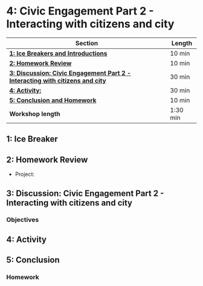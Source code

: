 # 4: Civic Engagement Part 2 - Interacting with citizens and city

| **Section**                                                                                    | **Length** |
|------------------------------------------------------------------------------------------------|------------|
| [**1: Ice Breakers and Introductions**](#1-ice-breaker)                                           | 10 min     |
| [**2: Homework Review**](#2-homework-review)                                                     | 10 min     |
| [**3: Discussion: Civic Engagement Part 2 - Interacting with citizens and city**](discussion) | 30 min     |
| [**4: Activity:**](#4-activity)                                                                 | 30 min     |
| [**5: Conclusion and Homework**](#5-conclusion)                                                   | 10 min     |
| **Workshop length**                                                                            | 1:30 min   |

## 1: Ice Breaker

## 2: Homework Review

- Project:

## 3: Discussion: Civic Engagement Part 2 - Interacting with citizens and city

### Objectives

## 4: Activity

## 5: Conclusion

### Homework
